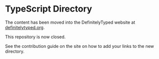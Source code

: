 TypeScript Directory
====================

The content has been moved into the DefinitelyTyped website at [definitelytyped.org](http://definitelytyped.org/).

This repository is now closed. 

See the contribution guide on the site on how to add your links to the new directory.
